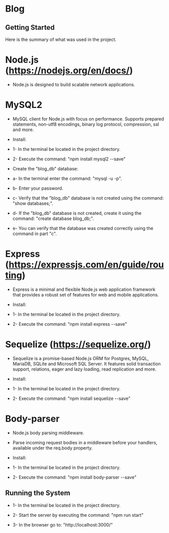 # Blog

Getting Started
---------------

Here is the summary of what was used in the project.

# Node.js (https://nodejs.org/en/docs/)

* Node.js is designed to build scalable network applications.

# MySQL2

* MySQL client for Node.js with focus on performance. Supports prepared statements, non-utf8 encodings, binary log protocol, compression, ssl and more.

* Install:
* 1- In the terminal be located in the project directory.
* 2- Execute the command: "npm install mysql2 --save"

* Create the "blog_db" database:
* a- In the terminal enter the command: "mysql -u <YourUserName> -p".
* b- Enter your password.
* c- Verify that the "blog_db" database is not created using the command: "show databases;".
* d- If the "blog_db" database is not created, create it using the command: "create database blog_db;".
* e- You can verify that the database was created correctly using the command in part "c".

# Express (https://expressjs.com/en/guide/routing)

* Express is a minimal and flexible Node.js web application framework that provides a robust set of features for web and mobile applications.

* Install:
* 1- In the terminal be located in the project directory.
* 2- Execute the command: "npm install express --save"

# Sequelize (https://sequelize.org/)

* Sequelize is a promise-based Node.js ORM for Postgres, MySQL, MariaDB, SQLite and Microsoft SQL Server. It features solid transaction support, relations, eager and lazy loading, read replication and more.

* Install:
* 1- In the terminal be located in the project directory.
* 2- Execute the command: "npm install sequelize --save"

# Body-parser

* Node.js body parsing middleware.

* Parse incoming request bodies in a middleware before your handlers, available under the req.body property.

* Install:
* 1- In the terminal be located in the project directory.
* 2- Execute the command: "npm install body-parser --save"

Running the System
------------------

* 1- In the terminal be located in the project directory.

* 2- Start the server by executing the command: "npm run start"

* 3- In the browser go to: "http://localhost:3000/"
